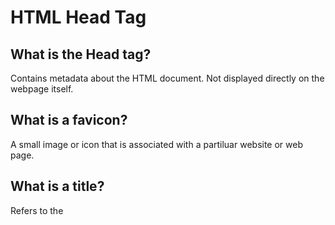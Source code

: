 # HTML Head Tag
## What is the Head tag?
Contains metadata about the HTML document. Not displayed directly on the webpage itself.
## What is a favicon?
A small image or icon that is associated with a partiluar website or web page.
## What is a title?
Refers to the <title> tag in HTML. It defines the page title, which appears on the browser tab.
## How to create a description in search engines?
A short summary of the content on a specific web page. Here is the syntax.
### <meta name="description" content="insert content here">
## What is meta data?
Provides information that describes and explains other data, rather than containing the actual content itself.
## What is SEO?
It is the process of imrpoving your website's visibility in search engine results pages.